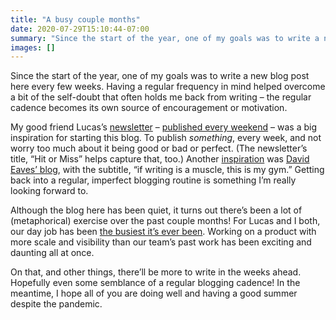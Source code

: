 ```yaml
---
title: "A busy couple months"
date: 2020-07-29T15:10:44-07:00
summary: "Since the start of the year, one of my goals was to write a new blog post every few weeks. Although the blog here has been quiet, it turns out there’s been a lot going on over the past couple months! Getting back into a regular blogging routine is something I’m really looking forward to."
images: []
---
```


Since the start of the year, one of my goals was to write a new blog post here every few weeks. Having a regular frequency in mind helped overcome a bit of the self-doubt that often holds me back from writing – the regular cadence becomes its own source of encouragement or motivation. 

My good friend Lucas’s [newsletter](https://buttondown.email/lchski) – [published every weekend](https://buttondown.email/lchski/archive) – was a big inspiration for starting this blog. To publish _something_, every week, and not worry too much about it being good or bad or perfect. (The newsletter’s title, “Hit or Miss” helps capture that, too.) Another [inspiration](https://sboots.ca/2019/11/05/hello-world/) was [David Eaves’ blog](https://eaves.ca/), with the subtitle, “if writing is a muscle, this is my gym.” Getting back into a regular, imperfect blogging routine is something I’m really looking forward to.

Although the blog here has been quiet, it turns out there’s been a lot of (metaphorical) exercise over the past couple months! For Lucas and I both, our day job has been [the busiest it’s ever been](https://pm.gc.ca/en/news/news-releases/2020/06/18/prime-minister-announces-new-mobile-app-help-notify-canadians-covid). Working on a product with more scale and visibility than our team’s past work has been exciting and daunting all at once. 

On that, and other things, there’ll be more to write in the weeks ahead. Hopefully even some semblance of a regular blogging cadence! In the meantime, I hope all of you are doing well and having a good summer despite the pandemic. 
